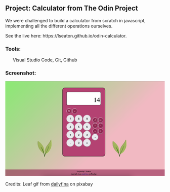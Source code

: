 <h2>Project: Calculator from The Odin Project</h2>
<p>We were challenged to build a calculator from scratch in javascript, implementing all the different operations ourselves.</p>
<p>See the live here: https://lseaton.github.io/odin-calculator.</p>
<h3>Tools:</h3>
<ul>Visual Studio Code, Git, Github</ul>
<h3>Screenshot:</h3>
<img src="screenshot.png" alt="Screenshot of calculator project" width="600px">
<p>Credits: Leaf gif from <a href="https://pixabay.com/users/dailyfina-36282190/">dailyfina</a> on pixabay</p>
